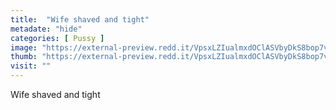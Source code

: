 ```yaml
---
title:  "Wife shaved and tight"
metadate: "hide"
categories: [ Pussy ]
image: "https://external-preview.redd.it/VpsxLZIualmxdOClASVbyDkS8bop7vbHfjUJmqHR8e0.jpg?auto=webp&s=77f98c0d46d895bbf2f5c82f3fb70ec0637dba5a"
thumb: "https://external-preview.redd.it/VpsxLZIualmxdOClASVbyDkS8bop7vbHfjUJmqHR8e0.jpg?width=1080&crop=smart&auto=webp&s=563e4604911e1b2fd2fd10510335bf87e3f10713"
visit: ""
---
```

Wife shaved and tight
